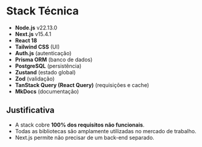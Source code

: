 # Stack Técnica

- **Node.js** v22.13.0
- **Next.js** v15.4.1
- **React 18**
- **Tailwind CSS** (UI)
- **Auth.js** (autenticação)
- **Prisma ORM** (banco de dados)
- **PostgreSQL** (persistência)
- **Zustand** (estado global)
- **Zod** (validação)
- **TanStack Query (React Query)** (requisições e cache)
- **MkDocs** (documentação)

## Justificativa

- A stack cobre **100% dos requisitos não funcionais**.
- Todas as bibliotecas são amplamente utilizadas no mercado de trabalho.
- Next.js permite não precisar de um back-end separado.
